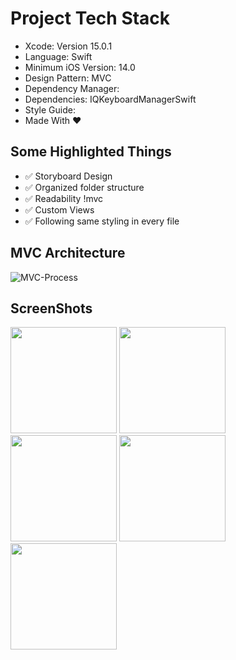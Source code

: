 # Project Tech Stack
- Xcode: Version 15.0.1 
- Language: Swift
- Minimum iOS Version: 14.0 
- Design Pattern: MVC 
- Dependency Manager:
- Dependencies: IQKeyboardManagerSwift
- Style Guide:
- Made With ❤️  

## Some Highlighted Things 
- ✅ Storyboard Design 
- ✅ Organized folder structure 
- ✅ Readability  !mvc
- ✅ Custom Views
- ✅ Following same styling in every file
## MVC Architecture
![MVC-Process](https://github.com/dtemizyurek/Homeworks/assets/52003954/ad7e7013-8088-4fa2-bd0b-a33cade27e86)



## ScreenShots
<img width="170" src="https://github.com/dtemizyurek/Homeworks/assets/52003954/71147531-ee49-4c6f-bfb1-ab5ce9b5aee4"> 
<img width="170" src="https://github.com/dtemizyurek/Homeworks/assets/52003954/8f0dc410-fec0-4196-bc20-a161d5179842"> 
<img width="170" src="https://github.com/dtemizyurek/Homeworks/assets/52003954/2c53c341-1b9d-4043-ab46-f4a9ad6d37fb"> 
<img width="170" src="https://github.com/dtemizyurek/Homeworks/assets/52003954/72618320-c93b-46e2-9671-ebe95e43fd6a"> 
<img width="170" src="https://github.com/dtemizyurek/Homeworks/assets/52003954/da91ad94-982b-424c-86b1-539dd75fc35c"> 






